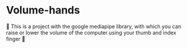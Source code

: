 # Volume-hands
🦾 This is a project with the google mediapipe library, with which you can raise or lower the volume of the computer using your thumb and index finger 🦾

